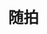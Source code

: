 ---
layout: album
permalink: /gallery/JustPhoto
title: 随拍
id: 7
thumbnail: https://ning-blog-1304206373.cos.ap-nanjing.myqcloud.com/image/gallery/JustPhoto/IMG_20180913_122210.jpg
---